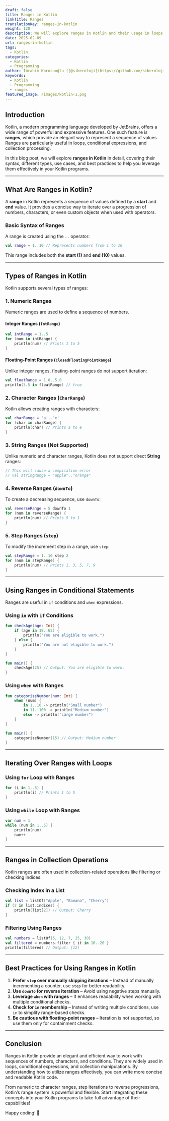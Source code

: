 ```yaml
---
draft: false
title: Ranges in Kotlin
linkTitle: Ranges
translationKey: ranges-in-kotlin
weight: 120
description: We will explore ranges in Kotlin and their usage in loops, conditional expressions, and collection processing.
date: 2025-02-09
url: ranges-in-kotlin
tags:
  - Kotlin
categories:
  - Kotlin
  - Programming
author: İbrahim Korucuoğlu ([@siberoloji](https://github.com/siberoloji))
keywords:
  - Kotlin
  - Programming
  - ranges
featured_image: /images/kotlin-1.png
---
```

## Introduction

Kotlin, a modern programming language developed by JetBrains, offers a wide range of powerful and expressive features. One such feature is **ranges**, which provide an elegant way to represent a sequence of values. Ranges are particularly useful in loops, conditional expressions, and collection processing.

In this blog post, we will explore **ranges in Kotlin** in detail, covering their syntax, different types, use cases, and best practices to help you leverage them effectively in your Kotlin programs.

---

## What Are Ranges in Kotlin?

A **range** in Kotlin represents a sequence of values defined by a **start** and **end** value. It provides a concise way to iterate over a progression of numbers, characters, or even custom objects when used with operators.

### **Basic Syntax of Ranges**

A range is created using the `..` operator:

```kotlin
val range = 1..10 // Represents numbers from 1 to 10
```

This range includes both the **start (1)** and **end (10)** values.

---

## Types of Ranges in Kotlin

Kotlin supports several types of ranges:

### **1. Numeric Ranges**

Numeric ranges are used to define a sequence of numbers.

#### **Integer Ranges (`IntRange`)**

```kotlin
val intRange = 1..5
for (num in intRange) {
    println(num) // Prints 1 to 5
}
```

#### **Floating-Point Ranges (`ClosedFloatingPointRange`)**

Unlike integer ranges, floating-point ranges do not support iteration:

```kotlin
val floatRange = 1.0..5.0
println(3.5 in floatRange) // true
```

### **2. Character Ranges (`CharRange`)**

Kotlin allows creating ranges with characters:

```kotlin
val charRange = 'a'..'e'
for (char in charRange) {
    println(char) // Prints a to e
}
```

### **3. String Ranges (Not Supported)**

Unlike numeric and character ranges, Kotlin does not support direct **String** ranges:

```kotlin
// This will cause a compilation error
// val stringRange = "apple".."orange"
```

### **4. Reverse Ranges (`downTo`)**

To create a decreasing sequence, use `downTo`:

```kotlin
val reverseRange = 5 downTo 1
for (num in reverseRange) {
    println(num) // Prints 5 to 1
}
```

### **5. Step Ranges (`step`)**

To modify the increment step in a range, use `step`:

```kotlin
val stepRange = 1..10 step 2
for (num in stepRange) {
    println(num) // Prints 1, 3, 5, 7, 9
}
```

---

## Using Ranges in Conditional Statements

Ranges are useful in `if` conditions and `when` expressions.

### **Using `in` with `if` Conditions**

```kotlin
fun checkAge(age: Int) {
    if (age in 18..65) {
        println("You are eligible to work.")
    } else {
        println("You are not eligible to work.")
    }
}

fun main() {
    checkAge(25) // Output: You are eligible to work.
}
```

### **Using `when` with Ranges**

```kotlin
fun categorizeNumber(num: Int) {
    when (num) {
        in 1..10 -> println("Small number")
        in 11..100 -> println("Medium number")
        else -> println("Large number")
    }
}

fun main() {
    categorizeNumber(15) // Output: Medium number
}
```

---

## Iterating Over Ranges with Loops

### **Using `for` Loop with Ranges**

```kotlin
for (i in 1..5) {
    println(i) // Prints 1 to 5
}
```

### **Using `while` Loop with Ranges**

```kotlin
var num = 1
while (num in 1..5) {
    println(num)
    num++
}
```

---

## Ranges in Collection Operations

Kotlin ranges are often used in collection-related operations like filtering or checking indices.

### **Checking Index in a List**

```kotlin
val list = listOf("Apple", "Banana", "Cherry")
if (2 in list.indices) {
    println(list[2]) // Output: Cherry
}
```

### **Filtering Using Ranges**

```kotlin
val numbers = listOf(5, 12, 7, 25, 30)
val filtered = numbers.filter { it in 10..20 }
println(filtered) // Output: [12]
```

---

## Best Practices for Using Ranges in Kotlin

1. **Prefer `step` over manually skipping iterations** – Instead of manually incrementing a counter, use `step` for better readability.
2. **Use `downTo` for reverse iteration** – Avoid using negative steps manually.
3. **Leverage `when` with ranges** – It enhances readability when working with multiple conditional checks.
4. **Check for `in` membership** – Instead of writing multiple conditions, use `in` to simplify range-based checks.
5. **Be cautious with floating-point ranges** – Iteration is not supported, so use them only for containment checks.

---

## Conclusion

Ranges in Kotlin provide an elegant and efficient way to work with sequences of numbers, characters, and conditions. They are widely used in loops, conditional expressions, and collection manipulations. By understanding how to utilize ranges effectively, you can write more concise and readable Kotlin code.

From numeric to character ranges, step iterations to reverse progressions, Kotlin’s range system is powerful and flexible. Start integrating these concepts into your Kotlin programs to take full advantage of their capabilities!

Happy coding! 🚀
